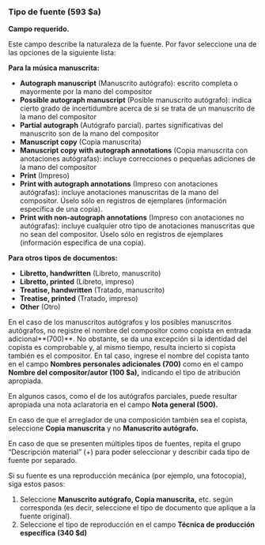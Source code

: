 ### Tipo de fuente (593 $a)

**Campo requerido.**

Este campo describe la naturaleza de la fuente. Por favor seleccione una de las opciones de la siguiente lista:

**Para la música manuscrita:**

- **Autograph manuscript** (Manuscrito autógrafo): escrito completa o mayormente por la mano del compositor
- **Possible autograph manuscript** (Posible manuscrito autógrafo): indica cierto grado de incertidumbre acerca de si se trata de un manuscrito de la mano del compositor
- **Partial autograph** (Autógrafo parcial). partes significativas del manuscrito son de la mano del compositor
- **Manuscript copy** (Copia manuscrita)
- **Manuscript copy with autograph annotations** (Copia manuscrita con anotaciones autógrafas): incluye correcciones o pequeñas adiciones de la mano del compositor
- **Print** (Impreso)
- **Print with autograph annotations** (Impreso con anotaciones autógrafas): incluye anotaciones manuscritas de la mano del compositor. Úselo sólo en registros de ejemplares (información específica de una copia).
- **Print with non-autograph annotations** (Impreso con anotaciones no autógrafas): incluye cualquier otro tipo de anotaciones manuscritas que no sean del compositor. Úselo sólo en registros de ejemplares (información específica de una copia).

**Para otros tipos de documentos:**

- **Libretto, handwritten** (Libreto, manuscrito)
- **Libretto, printed** (Libreto, impreso)
- **Treatise, handwritten** (Tratado, manuscrito)
- **Treatise, printed** (Tratado, impreso)
- **Other** (Otro)

En el caso de los manuscritos autógrafos y los posibles manuscritos autógrafos, no registre el nombre del compositor como copista en entrada adicional**(700)**. No obstante, se da una excepción si la identidad del copista es comprobable y, al mismo tiempo, resulta incierto si copista también es el compositor. En tal caso, ingrese el nombre del copista tanto en el campo **Nombres personales adicionales (700)** como en el campo **Nombre del compositor/autor (100 $a),** indicando el tipo de atribución apropiada.

En algunos casos, como el de los autógrafos parciales, puede resultar apropiada una nota aclaratoria en el campo **Nota general (500).**

En caso de que el arreglador de una composición también sea el copista, seleccione **Copia manuscrita** y no **Manuscrito autógrafo.**

En caso de que se presenten múltiples tipos de fuentes, repita el grupo “Descripción material” (+) para poder seleccionar y describir cada tipo de fuente por separado.

Si su fuente es una reproducción mecánica (por ejemplo, una fotocopia), siga estos pasos:

1. Seleccione **Manuscrito autógrafo, Copia manuscrita,** etc. según corresponda (es decir, seleccione el tipo de documento que aplique a la fuente original).
2. Seleccione el tipo de reproducción en el campo **Técnica de producción**  **específica** **(340 $d)**
